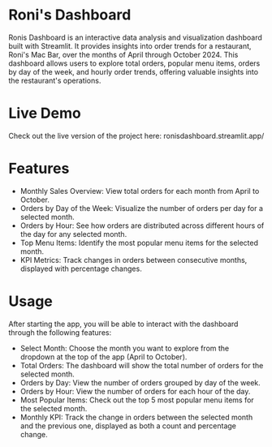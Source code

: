 
# Roni's Dashboard
Ronis Dashboard is an interactive data analysis and visualization dashboard built with Streamlit. It provides insights into order trends for a restaurant, Roni's Mac Bar, over the months of April through October 2024. This dashboard allows users to explore total orders, popular menu items, orders by day of the week, and hourly order trends, offering valuable insights into the restaurant's operations.

# Live Demo
Check out the live version of the project here: ronisdashboard.streamlit.app/

# Features
- Monthly Sales Overview: View total orders for each month from April to October.
- Orders by Day of the Week: Visualize the number of orders per day for a selected month.
- Orders by Hour: See how orders are distributed across different hours of the day for any selected month.
- Top Menu Items: Identify the most popular menu items for the selected month.
- KPI Metrics: Track changes in orders between consecutive months, displayed with percentage changes.

# Usage
After starting the app, you will be able to interact with the dashboard through the following features:
- Select Month: Choose the month you want to explore from the dropdown at the top of the app (April to October).
- Total Orders: The dashboard will show the total number of orders for the selected month.
- Orders by Day: View the number of orders grouped by day of the week.
- Orders by Hour: View the number of orders for each hour of the day.
- Most Popular Items: Check out the top 5 most popular menu items for the selected month.
- Monthly KPI: Track the change in orders between the selected month and the previous one, displayed as both a count and percentage change.
